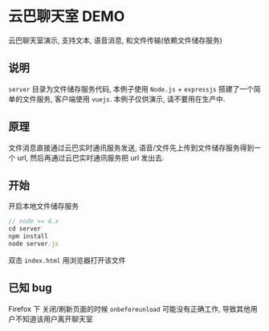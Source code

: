 云巴聊天室 DEMO
====  
云巴聊天室演示, 支持文本, 语音消息, 和文件传输(依赖文件储存服务)

## 说明  
`server` 目录为文件储存服务代码, 本例子使用 `Node.js` + `expressjs` 搭建了一个简单的文件服务, 客户端使用 `vuejs`.
本例子仅供演示, 请不要用在生产中.  

## 原理  
文件消息直接通过云巴实时通讯服务发送, 语音/文件先上传到文件储存服务得到一个 url, 然后再通过云巴实时通讯服务把 url 发出去.  

## 开始  
开启本地文件储存服务
```js
// node >= 4.x
cd server
npm install
node server.js  
```
双击 `index.html` 用浏览器打开该文件  

## 已知 bug  
Firefox 下 关闭/刷新页面的时候 `onbeforeunload` 可能没有正确工作, 导致其他用户不知道该用户离开聊天室  